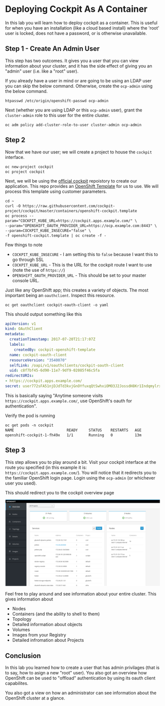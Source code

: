 # Deploying Cockpit As A Container

In this lab you will learn how to deploy cockpit as a container. This is useful for when you have an installation (like a cloud based install) where the 'root' user is locked, does not have a password, or is otherwise unavailable.

## Step 1 - Create An Admin User

This step has two outcomes. It gives you a user that you can view information about your cluster, and it has the side effect of giving you an "admin" user (i.e. like a "root" user).

If you already have a user in mind or are going to be using an LDAP user you can skip the below command. Otherwise, create the `ocp-admin` using the below command.

```
htpasswd /etc/origin/openshift-passwd ocp-admin
```

Next (whether you are using LDAP or this `ocp-admin` user), grant the `cluster-admin` role to this user for the entire cluster.

```
oc adm policy add-cluster-role-to-user cluster-admin ocp-admin
```

## Step 2

Now that we have our user; we will create a project to house the `cockpit` interface.

```
oc new-project cockpit
oc project cockpit
```

Next, we will be using the [official cockpit](https://github.com/charlesrichard/cockpit/tree/master/containers) repoistory to create our application. This repo provides an [OpenShift Template](https://github.com/cockpit-project/cockpit/blob/master/containers/openshift-cockpit.template) for us to use. We will process this template using customer parameters.

```
cd ~
curl -O https://raw.githubusercontent.com/cockpit-project/cockpit/master/containers/openshift-cockpit.template
oc process --param="COCKPIT_KUBE_URL=https://cockpit.apps.example.com/" \
--param="OPENSHIFT_OAUTH_PROVIDER_URL=https://ocp.example.com:8443" \
--param=COCKPIT_KUBE_INSECURE="false" \
-f openshift-cockpit.template | oc create -f -
```

Few things to note

* `COCKPIT_KUBE_INSECURE` - I am setting this to `false` because I want this to go through SSL
* `COCKPIT_KUBE_URL` - This is the URL for the cockpit route I want to use (note the use of `https://`)
* `OPENSHIFT_OAUTH_PROVIDER_URL` - This should be set to your master console URL. 

Just like any OpenShift app; this creates a variety of objects. The most important being an `oauthclient`. Inspect this resource.

```
oc get oauthclient cockpit-oauth-client -o yaml
```

This should output something like this

```yaml
apiVersion: v1
kind: OAuthClient
metadata:
  creationTimestamp: 2017-07-20T21:17:07Z
  labels:
    createdBy: cockpit-openshift-template
  name: cockpit-oauth-client
  resourceVersion: "3540070"
  selfLink: /oapi/v1/oauthclients/cockpit-oauth-client
  uid: c8f7bf45-6d90-11e7-9df9-02085f46c5fa
redirectURIs:
- https://cockpit.apps.example.com/
secret: user772sFA51njDJdTd3kvjGnOYfuxqQtSwhxiOMO3J2JossdH8Kr1IndqmylrxQSkqJ
```

This is basically saying "Anytime someone visits `https://cockpit.apps.example.com/`, use OpenShift's oauth for authentication".

Verify the pod is running

```
oc get pods -n cockpit
NAME                        READY     STATUS    RESTARTS   AGE
openshift-cockpit-1-fh49x   1/1       Running   0          13m
```

## Step 3

This step allows you to play around a bit. Visit your cockpit interface at the route you specified (in this example it is: `https://cockpit.apps.example.com/`). You will notice that it redirects you to the familiar OpenShift login page. Login using the `ocp-admin` (or whichever user you used).

This should redirect you to the cockpit overview page

![image](images/cockpit-overview.png)

Feel free to play around and see information about your entire cluster. This gives information about

* Nodes
* Containers (and the ability to shell to them)
* Topology
* Detailed information about objects
* Volumes
* Images from your Registry
* Detailed infromation about Projects

## Conclusion

In this lab you learned how to create a user that has admin privilages (that is to say, how to asign a new "root" user). You also got an overview how OpenShift can be used to "offload" authentication by using its oauth client capabilites.

You also got a view on how an administrator can see information about the OpenShift cluster at a glance. 
